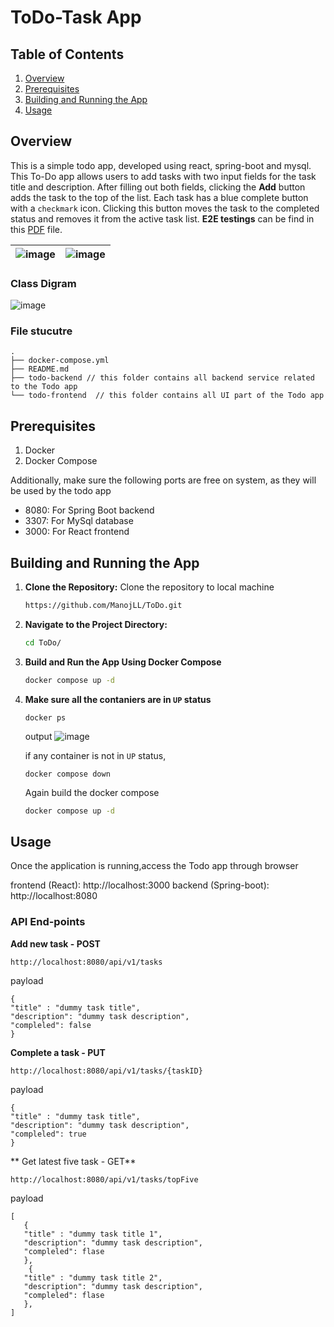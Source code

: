 # ToDo-Task App
## Table of Contents

1. [Overview](#overview)
2. [Prerequisites](#prerequisites)
3. [Building and Running the App](#building-and-running-the-app)
4. [Usage](#usage)

## Overview
This is a simple todo app, developed using react, spring-boot and mysql. This To-Do app allows users to add tasks with two input fields for the task title and description. After filling out both fields, clicking the **Add** button adds the task to the top of the list. Each task has a blue complete button with a `checkmark` icon. Clicking this button moves the task to the completed status and removes it from the active task list.  **E2E testings** can be find in this [PDF](https://drive.google.com/file/d/1caY0sbP0yWQqJIV8xP1S8pq9Hwrjxqb7/view?usp=sharing) file. 

| ![image](https://github.com/user-attachments/assets/91602cce-e611-4856-a26e-bf6ff8e41267) |  ![image](https://github.com/user-attachments/assets/0ac1cac3-88d5-49a7-8741-d79dfa619987) |
| --- | --- |

### Class Digram

![image](https://github.com/user-attachments/assets/86dea9c0-1bce-4aac-9f51-af0f37ede551)

### File stucutre

```plaintext
.
├── docker-compose.yml 
├── README.md
├── todo-backend // this folder contains all backend service related to the Todo app
└── todo-frontend  // this folder contains all UI part of the Todo app

```

## Prerequisites

1. Docker
2. Docker Compose
   
 Additionally, make sure the following ports are free on system, as they will be used by the todo app

- 8080: For Spring Boot backend
- 3307: For MySql database
- 3000: For React frontend

## Building and Running the App

1. **Clone the Repository:** Clone the repository to local machine
    ```bash
    https://github.com/ManojLL/ToDo.git
    ```
3. **Navigate to the Project Directory:**
    ```bash
    cd ToDo/
    ```
5. **Build and Run the App Using Docker Compose**
   ```bash
   docker compose up -d
   ```
6. **Make sure all the contaniers are in `UP` status**
   ```
   docker ps
   ```
      output
      ![image](https://github.com/user-attachments/assets/74861ebb-e9fb-440b-a8e7-573d9d32efe0)

     if any container is not in `UP` status,
     ```
     docker compose down
     ```
     Again build the docker compose
      ```bash
      docker compose up -d
      ```

## Usage

Once the application is running,access the Todo app through browser

frontend (React): http://localhost:3000
backend (Spring-boot): http://localhost:8080

### API End-points

**Add new task - POST**

```
http://localhost:8080/api/v1/tasks
```
payload 

```
{
"title" : "dummy task title",
"description": "dummy task description",
"compleled": false
}
```
**Complete a task - PUT**

```
http://localhost:8080/api/v1/tasks/{taskID}
```
payload 

```
{
"title" : "dummy task title",
"description": "dummy task description",
"compleled": true
}
```

** Get latest five task - GET**
```
http://localhost:8080/api/v1/tasks/topFive
```
payload 

```
[
   {
   "title" : "dummy task title 1",
   "description": "dummy task description",
   "compleled": flase
   },
    {
   "title" : "dummy task title 2",
   "description": "dummy task description",
   "compleled": flase
   },
]

```
